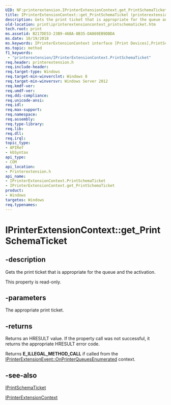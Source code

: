 ```yaml
---
UID: NF:printerextension.IPrinterExtensionContext.get_PrintSchemaTicket
title: IPrinterExtensionContext::get_PrintSchemaTicket (printerextension.h)
description: Gets the print ticket that is appropriate for the queue and the activation.
old-location: print\iprinterextensioncontext_printschematicket.htm
tech.root: print
ms.assetid: B217DE53-23B9-46BA-8B35-DA869EB9DBDA
ms.date: 10/19/2018
ms.keywords: IPrinterExtensionContext interface [Print Devices],PrintSchemaTicket property, IPrinterExtensionContext.PrintSchemaTicket, IPrinterExtensionContext.get_PrintSchemaTicket, IPrinterExtensionContext::PrintSchemaTicket, IPrinterExtensionContext::get_PrintSchemaTicket, PrintSchemaTicket property [Print Devices], PrintSchemaTicket property [Print Devices],IPrinterExtensionContext interface, get_PrintSchemaTicket, print.iprinterextensioncontext_printschematicket, printerextension/IPrinterExtensionContext::PrintSchemaTicket, printerextension/IPrinterExtensionContext::get_PrintSchemaTicket
ms.topic: method
f1_keywords:
 - "printerextension/IPrinterExtensionContext.PrintSchemaTicket"
req.header: printerextension.h
req.include-header: 
req.target-type: Windows
req.target-min-winverclnt: Windows 8
req.target-min-winversvr: Windows Server 2012
req.kmdf-ver: 
req.umdf-ver: 
req.ddi-compliance: 
req.unicode-ansi: 
req.idl: 
req.max-support: 
req.namespace: 
req.assembly: 
req.type-library: 
req.lib: 
req.dll: 
req.irql: 
topic_type:
- APIRef
- kbSyntax
api_type:
- COM
api_location:
- Printerextension.h
api_name:
- IPrinterExtensionContext.PrintSchemaTicket
- IPrinterExtensionContext.get_PrintSchemaTicket
product:
- Windows
targetos: Windows
req.typenames: 
---
```


# IPrinterExtensionContext::get_PrintSchemaTicket


## -description


Gets the print ticket that is appropriate for the queue and the activation.

This property is read-only.


## -parameters

The appropriate print ticket.

## -returns

Returns an HRESULT value. If the property call was not successful, it returns the appropriate HRESULT error code.

Returns **E_ILLEGAL_METHOD_CALL** if called from the [IPrinterExtensionEvent::OnPrinterQueuesEnumerated](nf-printerextension-iprinterextensionevent-onprinterqueuesenumerated.md) context.

## -see-also


[IPrintSchemaTicket](nn-printerextension-iprintschematicket.md)

[IPrinterExtensionContext](nn-printerextension-iprinterextensioncontext.md)
